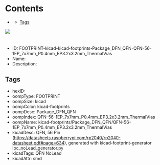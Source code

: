 



Contents
========

* [](#)
	* [Tags](#tags)
  
![][im]
# 

- ID: FOOTPRINT-kicad-kicad-footprints-Package_DFN_QFN-QFN-56-1EP_7x7mm_P0.4mm_EP3.2x3.2mm_ThermalVias
- Name: 
- Description: 

## Tags

- hexID: 
- oompType: FOOTPRINT
- oompSize: kicad
- oompColor: kicad-footprints
- oompDesc: Package_DFN_QFN
- oompIndex: QFN-56-1EP_7x7mm_P0.4mm_EP3.2x3.2mm_ThermalVias
- oompName: kicad-footprints/Package_DFN_QFN/QFN-56-1EP_7x7mm_P0.4mm_EP3.2x3.2mm_ThermalVias
- kicadDesc: QFN, 56 Pin (https://datasheets.raspberrypi.com/rp2040/rp2040-datasheet.pdf#page=634), generated with kicad-footprint-generator ipc_noLead_generator.py
- kicadTags: QFN NoLead
- kicadAttr: smd



[im]: image.png
